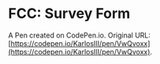 # FCC: Survey Form

A Pen created on CodePen.io. Original URL: [https://codepen.io/KarlosIII/pen/VwQvoxx](https://codepen.io/KarlosIII/pen/VwQvoxx).


